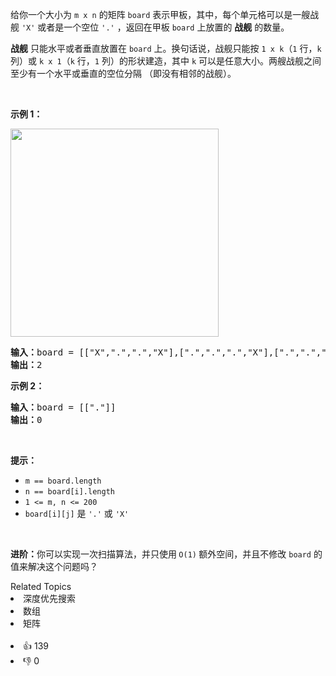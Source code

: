<p>给你一个大小为 <code>m x n</code> 的矩阵 <code>board</code> 表示甲板，其中，每个单元格可以是一艘战舰 <code>'X'</code> 或者是一个空位 <code>'.'</code> ，返回在甲板 <code>board</code> 上放置的 <strong>战舰</strong> 的数量。</p>

<p><strong>战舰</strong> 只能水平或者垂直放置在 <code>board</code> 上。换句话说，战舰只能按 <code>1 x k</code>（<code>1</code> 行，<code>k</code> 列）或 <code>k x 1</code>（<code>k</code> 行，<code>1</code> 列）的形状建造，其中 <code>k</code> 可以是任意大小。两艘战舰之间至少有一个水平或垂直的空位分隔 （即没有相邻的战舰）。</p>

<p>&nbsp;</p>

<p><strong>示例 1：</strong></p>
<img alt="" src="https://assets.leetcode.com/uploads/2021/04/10/battelship-grid.jpg" style="width: 333px; height: 333px;" />
<pre>
<strong>输入：</strong>board = [["X",".",".","X"],[".",".",".","X"],[".",".",".","X"]]
<strong>输出：</strong>2
</pre>

<p><strong>示例 2：</strong></p>

<pre>
<strong>输入：</strong>board = [["."]]
<strong>输出：</strong>0
</pre>

<p>&nbsp;</p>

<p><strong>提示：</strong></p>

<ul>
	<li><code>m == board.length</code></li>
	<li><code>n == board[i].length</code></li>
	<li><code>1 &lt;= m, n &lt;= 200</code></li>
	<li><code>board[i][j]</code> 是 <code>'.'</code> 或 <code>'X'</code></li>
</ul>

<p>&nbsp;</p>

<p><strong>进阶：</strong>你可以实现一次扫描算法，并只使用<strong> </strong><code>O(1)</code><strong> </strong>额外空间，并且不修改 <code>board</code> 的值来解决这个问题吗？</p>
<div><div>Related Topics</div><div><li>深度优先搜索</li><li>数组</li><li>矩阵</li></div></div><br><div><li>👍 139</li><li>👎 0</li></div>
